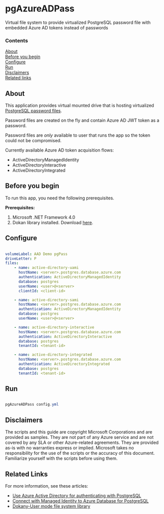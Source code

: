 # pgAzureADPass
Virtual file system to provide virtualized PostgreSQL password file with embedded Azure AD tokens instead of passwords

### Contents

[About](#about)<br/>
[Before you begin](#before-you-begin)<br/>
[Configure](#configure)<br/>
[Run](#run)<br/>
[Disclaimers](#disclaimers)<br/>
[Related links](#related-links)<br/>

<a name=about-this-sample></a>

## About

This application provides virtual mounted drive that is hosting virtualized [PostgreSQL password files](https://www.postgresql.org/docs/9.3/libpq-pgpass.html). 

Password files are created on the fly and contain Azure AD JWT token as a password.

Password files are _only_ available to user that runs the app so the token could not be compromised.

Currently available Azure AD token acquisition flows:
- ActiveDirectoryManagedIdentity
- ActiveDirectoryInteractive
- ActiveDirectoryIntegrated

<a name=before-you-begin></a>

## Before you begin

To run this app, you need the following prerequisites.

**Prerequisites:**

1. Microsoft .NET Framework 4.0
2. Dokan library installed. Download [here](https://github.com/dokan-dev/dokany/releases/tag/v1.5.0.3000).

<a name=configure></a>

## Configure

```yaml

volumeLabel: AAD Demo pgPass
driveLetter: P
files: 
    - name: active-directory-uami
      hostName: <server>.postgres.database.azure.com
      authentication: ActiveDirectoryManagedIdentity
      database: postgres
      userName: <user>@<server>
      clientId: <client-id>

    - name: active-directory-sami
      hostName: <server>.postgres.database.azure.com
      authentication: ActiveDirectoryManagedIdentity
      database: postgres
      userName: <user>@<server>

    - name: active-directory-interactive 
      hostName: <server>.postgres.database.azure.com
      authentication: ActiveDirectoryInteractive
      database: postgres
      tenantId: <tenant-id>

    - name: active-directory-integrated
      hostName: <server>.postgres.database.azure.com
      authentication: ActiveDirectoryIntegrated
      database: postgres
      tenantId: <tenant-id>

```
<a name=run></a>

## Run

```powershell

pgAzureADPass config.yml

```

<a name=disclaimers></a>

## Disclaimers
The scripts and this guide are copyright Microsoft Corporations and are provided as samples. They are not part of any Azure service and are not covered by any SLA or other Azure-related agreements. They are provided as-is with no warranties express or implied. Microsoft takes no responsibility for the use of the scripts or the accuracy of this document. Familiarize yourself with the scripts before using them.

<a name=related-links></a>

## Related Links
<!-- Links to more articles. Remember to delete "en-us" from the link path. -->

For more information, see these articles:

- [Use Azure Active Directory for authenticating with PostgreSQL](https://docs.microsoft.com/en-us/azure/sql-database/sql-database-managed-instance-index)
- [Connect with Managed Identity to Azure Database for PostgreSQL](https://docs.microsoft.com/en-us/azure/postgresql/howto-connect-with-managed-identity)
- [Dokany-User mode file system library](https://github.com/dokan-dev/dokany/)
